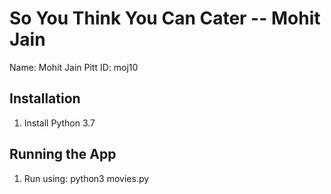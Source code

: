 # So You Think You Can Cater -- Mohit Jain

Name: Mohit Jain
Pitt ID: moj10

## Installation

1. Install Python 3.7

## Running the App

1. Run using: 
python3 movies.py

